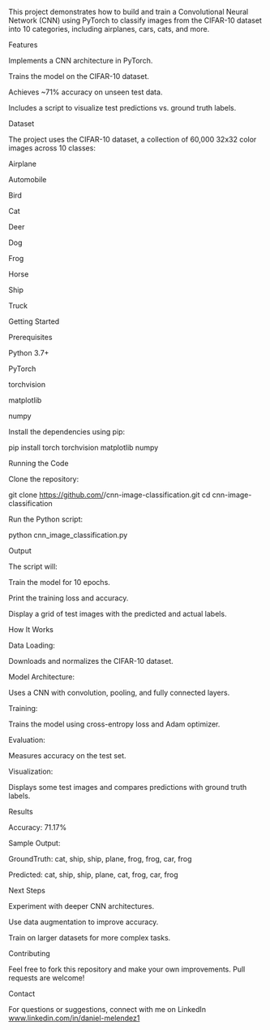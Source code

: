 This project demonstrates how to build and train a Convolutional Neural Network (CNN) using PyTorch to classify images from the CIFAR-10 dataset into 10 categories, including airplanes, cars, cats, and more.

Features

Implements a CNN architecture in PyTorch.

Trains the model on the CIFAR-10 dataset.

Achieves ~71% accuracy on unseen test data.

Includes a script to visualize test predictions vs. ground truth labels.

Dataset

The project uses the CIFAR-10 dataset, a collection of 60,000 32x32 color images across 10 classes:

Airplane

Automobile

Bird

Cat

Deer

Dog

Frog

Horse

Ship

Truck

Getting Started

Prerequisites

Python 3.7+

PyTorch

torchvision

matplotlib

numpy

Install the dependencies using pip:

pip install torch torchvision matplotlib numpy

Running the Code

Clone the repository:

git clone https://github.com/<your-username>/cnn-image-classification.git
cd cnn-image-classification

Run the Python script:

python cnn_image_classification.py

Output

The script will:

Train the model for 10 epochs.

Print the training loss and accuracy.

Display a grid of test images with the predicted and actual labels.

How It Works

Data Loading:

Downloads and normalizes the CIFAR-10 dataset.

Model Architecture:

Uses a CNN with convolution, pooling, and fully connected layers.

Training:

Trains the model using cross-entropy loss and Adam optimizer.

Evaluation:

Measures accuracy on the test set.

Visualization:

Displays some test images and compares predictions with ground truth labels.

Results

Accuracy: 71.17%

Sample Output:

GroundTruth: cat, ship, ship, plane, frog, frog, car, frog

Predicted: cat, ship, ship, plane, cat, frog, car, frog

Next Steps

Experiment with deeper CNN architectures.

Use data augmentation to improve accuracy.

Train on larger datasets for more complex tasks.

Contributing

Feel free to fork this repository and make your own improvements. Pull requests are welcome!


Contact

For questions or suggestions, connect with me on LinkedIn www.linkedin.com/in/daniel-melendez1

